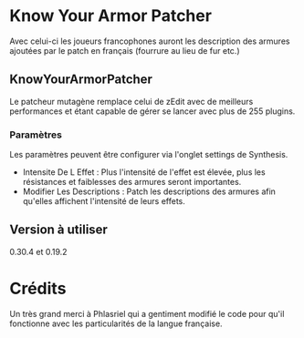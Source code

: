 # Know Your Armor Patcher

Avec celui-ci les joueurs francophones auront les description des armures ajoutées par le patch en français (fourrure au lieu de fur etc.)

## KnowYourArmorPatcher
Le patcheur mutagène remplace celui de zEdit avec de meilleurs performances et étant capable de gérer se lancer avec plus de 255 plugins.

### Paramètres
Les paramètres peuvent être configurer via l'onglet settings de Synthesis.
- Intensite De L Effet : Plus l'intensité de l'effet est élevée, plus les résistances et faiblesses des armures seront importantes.
- Modifier Les Descriptions : Patch les descriptions des armures afin qu'elles affichent l'intensité de leurs effets.

## Version à utiliser
0.30.4 et 0.19.2

# Crédits
Un très grand merci à Phlasriel qui a gentiment modifié le code pour qu'il fonctionne avec les particularités de la langue française.
